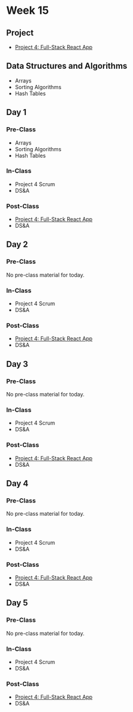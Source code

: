 # Week 15

## Project

* [Project 4: Full-Stack React App](../../projects/project-4-full-stack-react-app.md)

## Data Structures and Algorithms

* Arrays
* Sorting Algorithms
* Hash Tables

## Day 1

### Pre-Class

* Arrays
* Sorting Algorithms
* Hash Tables

### In-Class

* Project 4 Scrum
* DS&A

### Post-Class

* [Project 4: Full-Stack React App](../../projects/project-4-full-stack-react-app.md)
* DS&A

## Day 2

### Pre-Class

No pre-class material for today.

### In-Class

* Project 4 Scrum
* DS&A

### Post-Class

* [Project 4: Full-Stack React App](../../projects/project-4-full-stack-react-app.md)
* DS&A

## Day 3

### Pre-Class

No pre-class material for today.

### In-Class

* Project 4 Scrum
* DS&A

### Post-Class

* [Project 4: Full-Stack React App](../../projects/project-4-full-stack-react-app.md)
* DS&A

## Day 4

### Pre-Class

No pre-class material for today.

### In-Class

* Project 4 Scrum
* DS&A

### Post-Class

* [Project 4: Full-Stack React App](../../projects/project-4-full-stack-react-app.md)
* DS&A

## Day 5

### Pre-Class

No pre-class material for today.

### In-Class

* Project 4 Scrum
* DS&A

### Post-Class

* [Project 4: Full-Stack React App](../../projects/project-4-full-stack-react-app.md)
* DS&A

